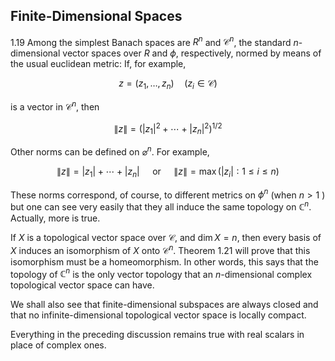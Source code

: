 
## Finite-Dimensional Spaces

1.19 Among the simplest Banach spaces are $R^{n}$ and $\mathscr{C}^{n}$, the standard $n$-dimensional vector spaces over $R$ and $\phi$, respectively, normed by means of the usual euclidean metric: If, for example,

$$
z=\left(z_{1}, \ldots, z_{n}\right) \quad\left(z_{i} \in \mathscr{C}\right)
$$

is a vector in $\mathscr{C}^{n}$, then

$$
\|z\|=\left(\left|z_{1}\right|^{2}+\cdots+\left|z_{n}\right|^{2}\right)^{1 / 2}
$$

Other norms can be defined on $\varnothing^{n}$. For example,

$$
\|z\|=\left|z_{1}\right|+\cdots+\left|z_{n}\right| \quad \text { or } \quad\|z\|=\max \left(\left|z_{i}\right|: 1 \leq i \leq n\right)
$$

These norms correspond, of course, to different metrics on $\phi^{n}$ (when $n>1$ ) but one can see very easily that they all induce the same topology on $\mathbb{C}^{n}$. Actually, more is true.

If $X$ is a topological vector space over $\mathscr{C}$, and $\operatorname{dim} X=n$, then every basis of $X$ induces an isomorphism of $X$ onto $\mathscr{C}^{n}$. Theorem 1.21 will prove that this isomorphism must be a homeomorphism. In other words, this says that the topology of $\mathbb{C}^{n}$ is the only vector topology that an $n$-dimensional complex topological vector space can have.

We shall also see that finite-dimensional subspaces are always closed and that no infinite-dimensional topological vector space is locally compact.

Everything in the preceding discussion remains true with real scalars in place of complex ones.